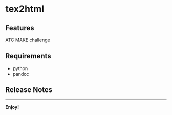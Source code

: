 # tex2html 

## Features

ATC MAKE challenge

## Requirements

- python
- pandoc


## Release Notes



---



**Enjoy!**
